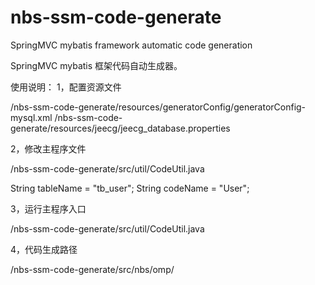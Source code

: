 # nbs-ssm-code-generate
SpringMVC mybatis framework  automatic code generation

SpringMVC mybatis 框架代码自动生成器。

使用说明：
1，配置资源文件

/nbs-ssm-code-generate/resources/generatorConfig/generatorConfig-mysql.xml
/nbs-ssm-code-generate/resources/jeecg/jeecg_database.properties

2，修改主程序文件

/nbs-ssm-code-generate/src/util/CodeUtil.java

String tableName = "tb_user"; 
String codeName = "User";

3，运行主程序入口

/nbs-ssm-code-generate/src/util/CodeUtil.java

4，代码生成路径

/nbs-ssm-code-generate/src/nbs/omp/



